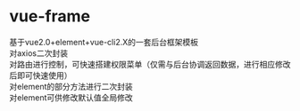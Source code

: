 # vue-frame
基于vue2.0+element+vue-cli2.X的一套后台框架模板  
对axios二次封装  
对路由进行控制，可快速搭建权限菜单（仅需与后台协调返回数据，进行相应修改后即可快速使用）  
对element的部分方法进行二次封装  
对element可供修改默认值全局修改  
